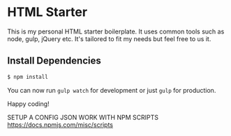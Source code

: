 # HTML Starter
This is my personal HTML starter boilerplate. It uses common tools such as node, gulp, jQuery etc. It's tailored to fit my needs but feel free to us it.

## Install Dependencies

```bash
$ npm install
```

You can now run `gulp watch` for development or just `gulp` for production.

Happy coding!


SETUP A CONFIG JSON
WORK WITH NPM SCRIPTS https://docs.npmjs.com/misc/scripts
